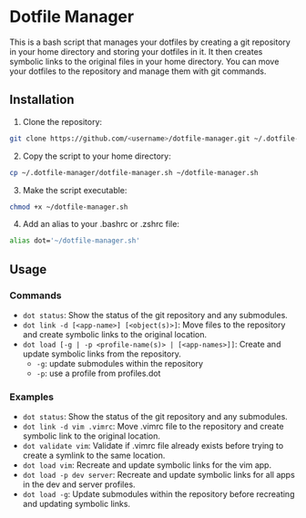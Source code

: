 # Dotfile Manager

This is a bash script that manages your dotfiles by creating a git repository in your home directory and storing your dotfiles in it. It then creates symbolic links to the original files in your home directory. You can move your dotfiles to the repository and manage them with git commands.

## Installation

1. Clone the repository:

```bash
git clone https://github.com/<username>/dotfile-manager.git ~/.dotfile-manager
```

2. Copy the script to your home directory:

```bash
cp ~/.dotfile-manager/dotfile-manager.sh ~/dotfile-manager.sh
```

3. Make the script executable:

```bash
chmod +x ~/dotfile-manager.sh
```

4. Add an alias to your .bashrc or .zshrc file:

```bash
alias dot='~/dotfile-manager.sh'
```

## Usage
### Commands

- `dot status`: Show the status of the git repository and any submodules.
- `dot link -d [<app-name>] [<object(s)>]`: Move files to the repository and create symbolic links to the original location.
- `dot load [-g | -p <profile-name(s)> | [<app-names>]]`: Create and update symbolic links from the repository.
  - `-g`: update submodules within the repository
  - `-p`: use a profile from profiles.dot

### Examples

- `dot status`: Show the status of the git repository and any submodules.
- `dot link -d vim .vimrc`: Move .vimrc file to the repository and create symbolic link to the original location.
- `dot validate vim`: Validate if .vimrc file already exists before trying to create a symlink to the same location.
- `dot load vim`: Recreate and update symbolic links for the vim app.
- `dot load -p dev server`: Recreate and update symbolic links for all apps in the dev and server profiles.
- `dot load -g`: Update submodules within the repository before recreating and updating symbolic links.
